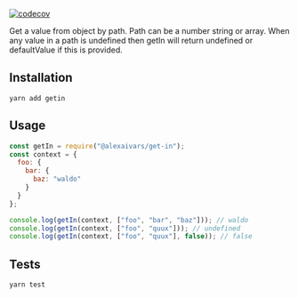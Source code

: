 [![codecov](https://codecov.io/gh/alexaivars/getIn/branch/master/graph/badge.svg)](https://codecov.io/gh/alexaivars/getIn)

Get a value from object by path. Path can be a number string or array.
When any value in a path is undefined then getIn will return undefined
or defaultValue if this is provided.

## Installation

`yarn add getin`

## Usage

```javascript
const getIn = require("@alexaivars/get-in");
const context = {
  foo: {
    bar: {
      baz: "waldo"
    }
  }
};

console.log(getIn(context, ["foo", "bar", "baz"])); // waldo
console.log(getIn(context, ["foo", "quux"])); // undefined
console.log(getIn(context, ["foo", "quux"], false)); // false
```

## Tests

`yarn test`

